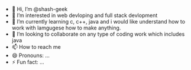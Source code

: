 - 👋 Hi, I’m @shash-geek
- 👀 I’m interested in web devloping and full stack devlopment 
- 🌱 I’m currently learning c, c++, java and i would like understand how to work with lamgugese how to make anything.
- 💞️ I’m looking to collaborate on any type of coding work which includes java
- 📫 How to reach me 
- 😄 Pronouns: ...
- ⚡ Fun fact: ...

<!---
shash-geek/shash-geek is a ✨ special ✨ repository because its `README.md` (this file) appears on your GitHub profile.
You can click the Preview link to take a look at your changes.
--->
